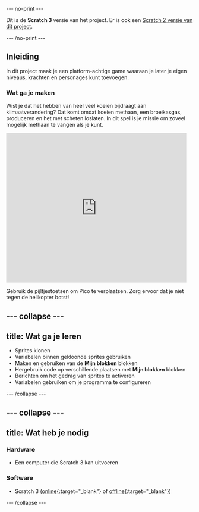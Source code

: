 --- no-print ---

Dit is de **Scratch 3** versie van het project. Er is ook een [Scratch 2 versie van dit project](https://projects.raspberrypi.org/en/projects/cd-sebento-scratch-3-scratch2).

--- /no-print ---

## Inleiding

In dit project maak je een platform-achtige game waaraan je later je eigen niveaus, krachten en personages kunt toevoegen.

### Wat ga je maken

Wist je dat het hebben van heel veel koeien bijdraagt aan klimaatverandering? Dat komt omdat koeien methaan, een broeikasgas, produceren en het met scheten loslaten. In dit spel is je missie om zoveel mogelijk methaan te vangen als je kunt.

<div class="scratch-preview">
  <iframe allowtransparency="true" width="485" height="402" src="https://scratch.mit.edu/projects/embed/395279133/?autostart=false" frameborder="0"></iframe>
</div>

Gebruik de pijltjestoetsen om Pico te verplaatsen. Zorg ervoor dat je niet tegen de helikopter botst!

--- collapse ---
---
title: Wat ga je leren
---

+ Sprites klonen
+ Variabelen binnen gekloonde sprites gebruiken
+ Maken en gebruiken van de **Mijn blokken** blokken
+ Hergebruik code op verschillende plaatsen met **Mijn blokken** blokken
+ Berichten om het gedrag van sprites te activeren
+ Variabelen gebruiken om je programma te configureren

--- /collapse ---

--- collapse ---
---
title: Wat heb je nodig
---

### Hardware

+ Een computer die Scratch 3 kan uitvoeren

### Software

+ Scratch 3 ([online](https://scratch.mit.edu/projects/editor/){:target="_blank"} of [offline](https://scratch.mit.edu/download/){:target="_blank"})

--- /collapse ---
